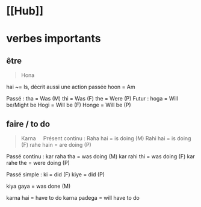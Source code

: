 # [[Hub]]

# verbes importants
## être

> Hona

hai ~= Is, décrit aussi une action passée
hoon = Am

Passé :
	tha = Was (M)
	thi = Was (F)
	the = Were (P)
Futur :
	hoga = Will be/Might be
	Hogi = Will be (F)
	Honge = Will be (P)

## faire / to do

> Karna
   
Présent continu : 
	Raha hai = is doing (M)
	Rahi hai = is doing (F)
	rahe hain = are doing (P)

Passé continu :
	kar raha tha = was doing (M)
	kar rahi thi = was doing (F)
	kar rahe the = were doing (P)

Passé simple :
	ki = did (F)
	kiye = did (P)

kiya gaya = was done (M)

karna hai = have to do
karna padega = will have to do

